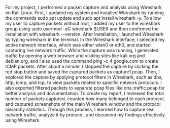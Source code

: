 For my project, I performed a packet capture and analysis using Wireshark on Kali Linux. First, I updated my system and installed Wireshark by running the commands 
sudo apt update and sudo apt install wireshark -y. To allow my user to capture packets without root, I added my user to the wireshark group using sudo usermod -aG 
wireshark $USER and then confirmed the installation with wireshark --version. After installation, I launched Wireshark by typing wireshark in the terminal. In the 
Wireshark interface, I selected my active network interface, which was either wlan0 or eth0, and started capturing live network traffic. While the capture was running, 
I generated traffic by opening a web browser and visiting sites like kali.org and debian.org, and I also used the command ping -c 4 google.com to create ICMP packets. 
After about a minute, I stopped the capture by clicking the red stop button and saved the captured packets as capture1.pcap. Then, I explored the capture by applying 
protocol filters in Wireshark, such as dns, http, icmp, and tcp, to view packets related to specific network protocols. I also exported filtered packets to separate 
pcap files like dns_traffic.pcap for better analysis and documentation. To create my report, I reviewed the total number of packets captured, counted how many belonged 
to each protocol, and captured screenshots of the main Wireshark window and the protocol hierarchy statistics. Through this process, I learned how to capture real network 
traffic, analyze it by protocol, and document my 
findings effectively using Wireshark.
